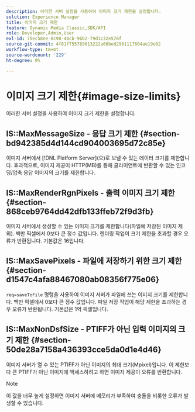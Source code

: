```yaml
---
description: 이러한 서버 설정을 사용하여 이미지 크기 제한을 설정합니다.
solution: Experience Manager
title: 이미지 크기 제한
feature: Dynamic Media Classic,SDK/API
role: Developer,Admin,User
exl-id: 75ec58ee-8c98-46cb-96b2-79d1c32e576f
source-git-commit: 4f81f755789613222a66bed2961117604ae19e62
workflow-type: tm+mt
source-wordcount: '229'
ht-degree: 0%

---
```


# 이미지 크기 제한{#image-size-limits}

이러한 서버 설정을 사용하여 이미지 크기 제한을 설정합니다.

## IS::MaxMessageSize - 응답 크기 제한 {#section-bd942385d4d144cd904003695d72c85e}

이미지 서버에서 [!DNL Platform Server]&#x200B;(으)로 보낼 수 있는 데이터 크기를 제한합니다. 효과적으로, 이미지 제공이 HTTP(MB)를 통해 클라이언트에 반환할 수 있는 인코딩/압축 응답 이미지의 크기를 제한합니다.

## IS::MaxRenderRgnPixels - 출력 이미지 크기 제한 {#section-868ceb9764dd42dfb133ffeb72f9d3fb}

이미지 서버에서 생성할 수 있는 이미지 크기를 제한합니다(파일에 저장된 이미지 제외). 백만 픽셀에서 0보다 큰 정수 값입니다. 렌더링 작업이 크기 제한을 초과할 경우 오류가 반환됩니다. 기본값은 16입니다.

## IS::MaxSavePixels - 파일에 저장하기 위한 크기 제한 {#section-d1547c4afa88467080ab08356f775e06}

`req=saveToFile` 명령을 사용하여 이미지 서버가 파일에 쓰는 이미지 크기를 제한합니다. 백만 픽셀에서 0보다 큰 정수 값입니다. 파일 저장 작업이 해당 제한을 초과하는 경우 오류가 반환됩니다. 기본값은 1억 픽셀입니다.

## IS::MaxNonDsfSize - PTIFF가 아닌 입력 이미지의 크기 제한 {#section-50de28a7158a436393cce5da0d1e4d46}

이미지 서버가 열 수 있는 PTIFF가 아닌 이미지의 최대 크기(Mpixel)입니다. 이 제한보다 큰 PTIFF가 아닌 이미지에 액세스하려고 하면 이미지 제공이 오류를 반환합니다.

>[!NOTE]
>
>이 값을 너무 높게 설정하면 이미지 서버에 메모리가 부족하여 충돌을 비롯한 오류가 발생할 수 있습니다.
